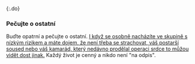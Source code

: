 {:.do}
### Pečujte o ostatní

Buďte opatrní a pečujte o ostatní. [I když se osobně nacházíte ve skupině s nízkým rizikem a máte dojem, že není třeba se strachovat, váš postarší soused nebo váš kamarád, který nedávno prodělal operaci srdce to můžou vidět dost jinak.](https://twitter.com/kakape/status/1235318985429782532) Každý život je cenný a nikdo není "na odpis".
